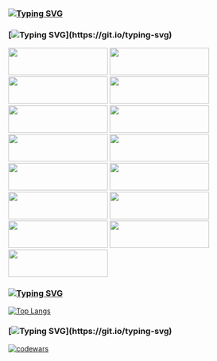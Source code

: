 ### [![Typing SVG](https://readme-typing-svg.herokuapp.com?font=Roboto&weight=800&size=32&pause=1000&color=000000&width=1000&height=60&lines=Hello!+I+am+Volodymyr+===+Frontend+Developer😉)](https://git.io/typing-svg)
### [![Typing SVG](https://readme-typing-svg.herokuapp.com?font=Roboto&weight=800&size=32&pause=1000&color=000000&width=1000&height=60&lines=Now+my+tech+stack+includes:)](https://git.io/typing-svg)
<img src="https://img.shields.io/badge/HTML5-black?style=for-the-badge&logo=HTML5&logoColor=#E34F26" style="width:200px; height:55px" /> <img src="https://img.shields.io/badge/CSS3-black?style=for-the-badge&logo=CSS3&logoColor=blue" style="width:200px; height:55px"/> <img src="https://img.shields.io/badge/Sass-black?style=for-the-badge&logo=Sass&logoColor=#c69" style="width:200px; height:55px"/> <img src="https://img.shields.io/badge/JavaScript-black?style=for-the-badge&logo=JavaScript&logoColor=#F7DF1E" style="width:200px; height:55px"/> <img src="https://img.shields.io/badge/TypeScript-black?style=for-the-badge&logo=TypeScript&logoColor=#3178C6" style="width:200px; height:55px"/> <img src="https://img.shields.io/badge/React-black?style=for-the-badge&logo=React&logoColor=#61DAFB" style="width:200px; height:55px"/> <img src="https://img.shields.io/badge/Redux-black?style=for-the-badge&logo=Redux&logoColor=#764ABC" style="width:200px; height:55px"/> <img src="https://img.shields.io/badge/VS Code-black?style=for-the-badge&logo=Visual Studio Code&logoColor=blue" style="width:200px; height:55px"/> <img src="https://img.shields.io/badge/GitHub-black?style=for-the-badge&logo=GitHub&logoColor=#181717" style="width:200px; height:55px" /> <img src="https://img.shields.io/badge/npm-black?style=for-the-badge&logo=NPM&logoColor=#CB3837" style="width:200px; height:55px" /> <img src="https://img.shields.io/badge/Postman-black?style=for-the-badge&logo=Postman&logoColor=#FF6C37" style="width:200px; height:55px" />
<img src="https://img.shields.io/badge/Webpack-black?style=for-the-badge&logo=Webpack&logoColor=#FF6C37" style="width:200px; height:55px" />
<img src="https://img.shields.io/badge/MongoDb-black?style=for-the-badge&logo=MongoDb&logoColor=#FF6C37" style="width:200px; height:55px" />
<img src="https://img.shields.io/badge/Figma-black?style=for-the-badge&logo=Figma&logoColor=#F24E1E" style="width:200px; height:55px" />
<img src="https://img.shields.io/badge/Node.js-black?style=for-the-badge&logo=Node.js&logoColor=#F24E1E" style="width:200px; height:55px" />

### [![Typing SVG](https://readme-typing-svg.herokuapp.com?font=Roboto&weight=800&size=32&pause=1000&color=000000&width=1000&height=60&lines=My+code+consists+of+such+statistics)](https://git.io/typing-svg)
[![Top Langs](https://github-readme-stats.vercel.app/api/top-langs/?username=kosynskyi&layout=compact)](https://github.com/kosynskyi/github-readme-stats)

### [![Typing SVG](https://readme-typing-svg.herokuapp.com?font=Roboto&weight=800&size=32&pause=1000&color=000000&width=1000&height=60&lines=Sometimes+I+spend+time+on+codewars+and+my+level+is:)](https://git.io/typing-svg)
[![codewars](https://www.codewars.com/users/kosynskyi/badges/large)](https://www.codewars.com/users/kosynskyi)   




<!--

Here are some ideas to get you started:

- 🔭 I’m currently working on ...
- 🌱 I’m currently learning ...
- 👯 I’m looking to collaborate on ...
- 🤔 I’m looking for help with ...
- 💬 Ask me about ...
- 📫 How to reach me: ...
- 😄 Pronouns: ...
- ⚡ Fun fact: ...

-->

